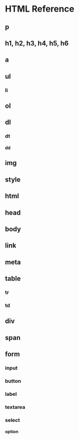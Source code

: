 # HTML Reference

## p

## h1, h2, h3, h4, h5, h6

## a

## ul

### li

## ol

## dl

### dt

#### dd

## img

## style

## html

## head

## body

## link

## meta

## table

### tr

### td

## div

## span

## form

### input

### button

### label

### textarea

### select

#### option